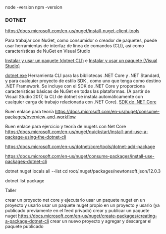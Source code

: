 node -version
npm -version


### DOTNET

https://docs.microsoft.com/en-us/nuget/install-nuget-client-tools

Para trabajar con NuGet, como consumidor o creador de paquetes, puede usar herramientas de interfaz de línea de comandos (CLI), así como características de NuGet en Visual Studio

[Instalar y usar un paquete (dotnet CLI)](https://docs.microsoft.com/en-us/nuget/quickstart/install-and-use-a-package-using-the-dotnet-cli) e [Instalar y usar un paquete (Visual Studio)](https://docs.microsoft.com/en-us/nuget/quickstart/install-and-use-a-package-in-visual-studio)

[dotnet.exe](https://docs.microsoft.com/en-us/nuget/install-nuget-client-tools#dotnetexe-cli)	Herramienta CLI para las bibliotecas .NET Core y .NET Standard, y para cualquier proyecto de estilo SDK , como uno que tenga como destino .NET Framework. Se incluye con el SDK de .NET Core y proporciona características básicas de NuGet en todas las plataformas. (A partir de Visual Studio 2017, la CLI de dotnet se instala automáticamente con cualquier carga de trabajo relacionada con .NET Core).	[SDK de .NET Core](https://www.microsoft.com/net/download/)



Buen enlace para teoría
https://docs.microsoft.com/en-us/nuget/consume-packages/overview-and-workflow

Buen enlace para ejercicio y teoría de nugets con Net Core
https://docs.microsoft.com/en-us/nuget/quickstart/install-and-use-a-package-using-the-dotnet-cli

https://docs.microsoft.com/en-us/dotnet/core/tools/dotnet-add-package 

https://docs.microsoft.com/en-us/nuget/consume-packages/install-use-packages-dotnet-cli

dotnet nuget locals all --list
cd root/.nuget/packages/newtonsoft.json/12.0.3

dotnet list package



Taller

crear un proyecto net core y ejecutarlo
usar un paquete nuget en un proyecto y usarlo
usar un paquete nuget propio en un proyecto y usarlo (ya publicado previamente en el feed privado)
crear y publicar un paquete nuget https://docs.microsoft.com/en-us/nuget/create-packages/creating-a-package-dotnet-cli
crear un nuevo proyecto y agregar y descargar el paquete publicado 